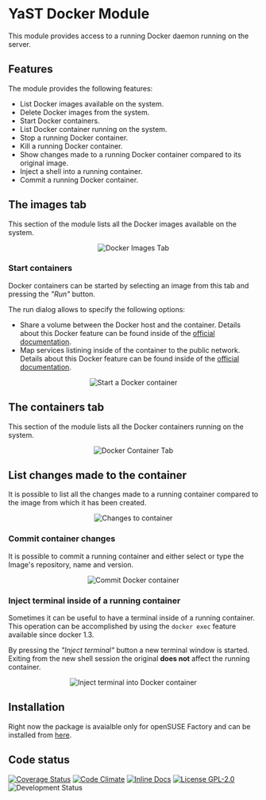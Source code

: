 # YaST Docker Module

This module provides access to a running Docker daemon running on the server.

## Features

The module provides the following features:

  * List Docker images available on the system.
  * Delete Docker images from the system.
  * Start Docker containers.
  * List Docker container running on the system.
  * Stop a running Docker container.
  * Kill a running Docker container.
  * Show changes made to a running Docker container compared to its original
    image.
  * Inject a shell into a running container.
  * Commit a running Docker container.

## The images tab

This section of the module lists all the Docker images available on the system.

<p align="center">
  <img src="doc/images_tab.png" alt="Docker Images Tab">
</p>


### Start containers

Docker containers can be started by selecting an image from this tab and pressing
the *"Run"* button.

The run dialog allows to specify the following options:

  * Share a volume between the Docker host and the container.
    Details about this Docker feature can be found inside of the [official documentation](https://docs.docker.com/userguide/dockervolumes/#mount-a-host-directory-as-a-data-volume).
  * Map services listining inside of the container to the public network.
    Details about this Docker feature can be found inside of the [official documentation](https://docs.docker.com/installation/mac/#container-port-redirection).

<p align="center">
  <img src="doc/run_container.png" alt="Start a Docker container">
</p>


## The containers tab

This section of the module lists all the Docker containers running on the system.

<p align="center">
  <img src="doc/containers_tab.png" alt="Docker Container Tab">
</p>

## List changes made to the container

It is possible to list all the changes made to a running container compared to
the image from which it has been created.

<p align="center">
  <img src="doc/show_changes_dialog.png" alt="Changes to container">
</p>


### Commit container changes

It is possible to commit a running container and either select or type the
Image's repository, name and version.

<p align="center">
  <img src="doc/commit_container.png" alt="Commit Docker container">
</p>


### Inject terminal inside of a running container

Sometimes it can be useful to have a terminal inside of a running container.
This operation can be accomplished by using the `docker exec` feature available
since docker 1.3.

By pressing the *"Inject terminal"* button a new terminal window is started.
Exiting from the new shell session the original **does not** affect the running
container.

<p align="center">
  <img src="doc/injected_terminal.png" alt="Inject terminal into Docker container">
</p>


## Installation

Right now the package is avaialble only for openSUSE Factory and can be
installed from [here](http://software.opensuse.org/package/yast2-docker?search_term=yast2-docker).


## Code status

[![Coverage Status](https://coveralls.io/repos/yast/yast-docker/badge.png)](https://coveralls.io/r/yast/yast-docker)
[![Code Climate](https://codeclimate.com/github/yast/yast-docker.png)](https://codeclimate.com/github/yast/yast-docker)
[![Inline Docs](http://inch-ci.org/github/yast/yast-docker.png?branch=master)](http://inch-ci.org/github/yast/yast-docker)
[![License GPL-2.0](http://b.repl.ca/v1/license-GPL--3.0-blue.png)](http://www.gnu.org/licenses/gpl-3.0-standalone.html)
![Development Status](http://b.repl.ca/v1/status-development-yellow.png)

